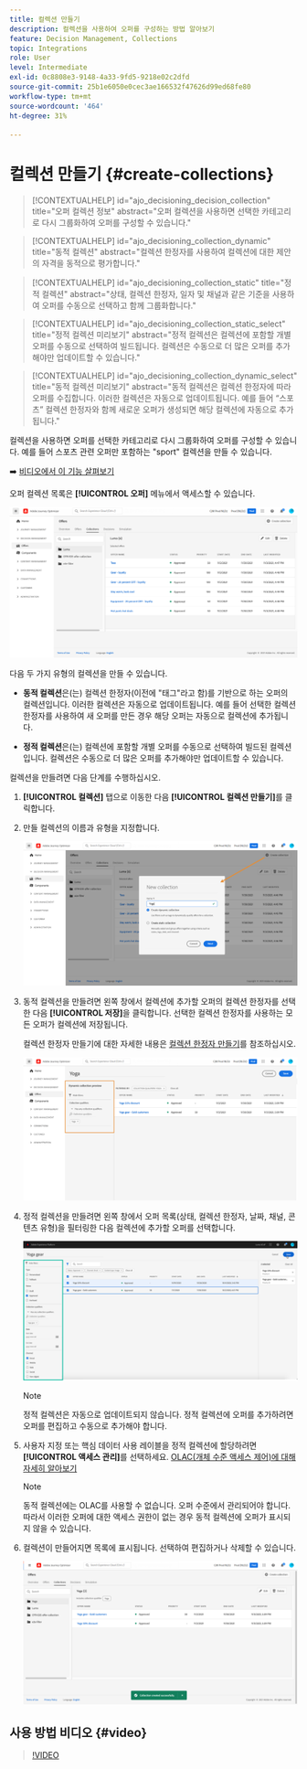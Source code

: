 ```yaml
---
title: 컬렉션 만들기
description: 컬렉션을 사용하여 오퍼를 구성하는 방법 알아보기
feature: Decision Management, Collections
topic: Integrations
role: User
level: Intermediate
exl-id: 0c8808e3-9148-4a33-9fd5-9218e02c2dfd
source-git-commit: 25b1e6050e0cec3ae166532f47626d99ed68fe80
workflow-type: tm+mt
source-wordcount: '464'
ht-degree: 31%

---
```


# 컬렉션 만들기 {#create-collections}

>[!CONTEXTUALHELP]
>id="ajo_decisioning_decision_collection"
>title="오퍼 컬렉션 정보"
>abstract="오퍼 컬렉션을 사용하면 선택한 카테고리로 다시 그룹화하여 오퍼를 구성할 수 있습니다."

>[!CONTEXTUALHELP]
>id="ajo_decisioning_collection_dynamic"
>title="동적 컬렉션"
>abstract="컬렉션 한정자를 사용하여 컬렉션에 대한 제안의 자격을 동적으로 평가합니다."

>[!CONTEXTUALHELP]
>id="ajo_decisioning_collection_static"
>title="정적 컬렉션"
>abstract="상태, 컬렉션 한정자, 일자 및 채널과 같은 기준을 사용하여 오퍼를 수동으로 선택하고 함께 그룹화합니다."

>[!CONTEXTUALHELP]
>id="ajo_decisioning_collection_static_select"
>title="정적 컬렉션 미리보기"
>abstract="정적 컬렉션은 컬렉션에 포함할 개별 오퍼를 수동으로 선택하여 빌드됩니다. 컬렉션은 수동으로 더 많은 오퍼를 추가해야만 업데이트할 수 있습니다."

>[!CONTEXTUALHELP]
>id="ajo_decisioning_collection_dynamic_select"
>title="동적 컬렉션 미리보기"
>abstract="동적 컬렉션은 컬렉션 한정자에 따라 오퍼를 수집합니다. 이러한 컬렉션은 자동으로 업데이트됩니다. 예를 들어 “스포츠” 컬렉션 한정자와 함께 새로운 오퍼가 생성되면 해당 컬렉션에 자동으로 추가됩니다."

컬렉션을 사용하면 오퍼를 선택한 카테고리로 다시 그룹화하여 오퍼를 구성할 수 있습니다. 예를 들어 스포츠 관련 오퍼만 포함하는 &quot;sport&quot; 컬렉션을 만들 수 있습니다.

➡️ [비디오에서 이 기능 살펴보기](#video)

오퍼 컬렉션 목록은 **[!UICONTROL 오퍼]** 메뉴에서 액세스할 수 있습니다.

![](../assets/collections_list.png)

다음 두 가지 유형의 컬렉션을 만들 수 있습니다.

* **동적 컬렉션**&#x200B;은(는) 컬렉션 한정자(이전에 &quot;태그&quot;라고 함)를 기반으로 하는 오퍼의 컬렉션입니다. 이러한 컬렉션은 자동으로 업데이트됩니다. 예를 들어 선택한 컬렉션 한정자를 사용하여 새 오퍼를 만든 경우 해당 오퍼는 자동으로 컬렉션에 추가됩니다.

* **정적 컬렉션**&#x200B;은(는) 컬렉션에 포함할 개별 오퍼를 수동으로 선택하여 빌드된 컬렉션입니다. 컬렉션은 수동으로 더 많은 오퍼를 추가해야만 업데이트할 수 있습니다.

컬렉션을 만들려면 다음 단계를 수행하십시오.

1. **[!UICONTROL 컬렉션]** 탭으로 이동한 다음 **[!UICONTROL 컬렉션 만들기]**&#x200B;를 클릭합니다.

1. 만들 컬렉션의 이름과 유형을 지정합니다.

   ![](../assets/collection_create.png)

1. 동적 컬렉션을 만들려면 왼쪽 창에서 컬렉션에 추가할 오퍼의 컬렉션 한정자를 선택한 다음 **[!UICONTROL 저장]**&#x200B;을 클릭합니다. 선택한 컬렉션 한정자를 사용하는 모든 오퍼가 컬렉션에 저장됩니다.

   컬렉션 한정자 만들기에 대한 자세한 내용은 [컬렉션 한정자 만들기](../offer-library/creating-tags.md)를 참조하십시오.

   ![](../assets/dynamic_collection.png)

1. 정적 컬렉션을 만들려면 왼쪽 창에서 오퍼 목록(상태, 컬렉션 한정자, 날짜, 채널, 콘텐츠 유형)을 필터링한 다음 컬렉션에 추가할 오퍼를 선택합니다.

   ![](../assets/static_collection.png)

   >[!NOTE]
   >
   >정적 컬렉션은 자동으로 업데이트되지 않습니다. 정적 컬렉션에 오퍼를 추가하려면 오퍼를 편집하고 수동으로 추가해야 합니다.

1. 사용자 지정 또는 핵심 데이터 사용 레이블을 정적 컬렉션에 할당하려면 **[!UICONTROL 액세스 관리]**&#x200B;를 선택하세요. [OLAC(개체 수준 액세스 제어)에 대해 자세히 알아보기](../../administration/object-based-access.md)

   >[!NOTE]
   >
   >동적 컬렉션에는 OLAC를 사용할 수 없습니다. 오퍼 수준에서 관리되어야 합니다. 따라서 이러한 오퍼에 대한 액세스 권한이 없는 경우 동적 컬렉션에 오퍼가 표시되지 않을 수 있습니다.

1. 컬렉션이 만들어지면 목록에 표시됩니다. 선택하여 편집하거나 삭제할 수 있습니다.

   ![](../assets/collection_created.png)

## 사용 방법 비디오 {#video}

>[!VIDEO](https://video.tv.adobe.com/v/346690?quality=12&captions=kor)


